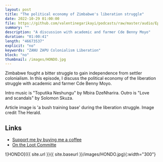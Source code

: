 ```yaml
---
layout: post
title: "The political economy of Zimbabwe's liberation struggle"
date: 2022-10-29 01:00:00
file: https://github.com/valentinegarikayi/podcasts/raw/master/audio/Ep_04_2022_BMoyo.mp3
summary: ""
description: "A discussion with academic and farmer Cde Benny Moyo"
duration: "01:00:41"
length: "46673537"
explicit: "no"
keywords: "ZANU ZAPU Colonialism Liberation"
block: "no"
thumbnail: /images/HONDO.jpg
---
```


Zimbabwe fought a bitter struggle to gain independence from settler colonialism. In this episode, I discuss the political economy of the liberation struggle with academic and farmer Cde Benny Moyo.

Intro music is "Toputika Neshungu" by Mbira DzeNharira. Outro is "Love and scandals" by Solomon Skuza.

Article image is 'a bush training base' during the liberation struggle. Image credit The Herald.

<!--more-->

## Links
* [Support me by buying me a coffee](https://www.buymeacoffee.com/frangarika7)
* [On the Loot Committe ](https://www.tandfonline.com/doi/pdf/10.1080/03057070.2022.2058771)

![HONDO]({{ site.url }}{{ site.baseurl }}/images/HONDO.jpg){:width="300"}

<!-- Google tag (gtag.js) -->
<script async src="https://www.googletagmanager.com/gtag/js?id=G-02DTBF3N7T"></script>
<script>
  window.dataLayer = window.dataLayer || [];
  function gtag(){dataLayer.push(arguments);}
  gtag('js', new Date());

  gtag('config', 'G-02DTBF3N7T');
</script>
